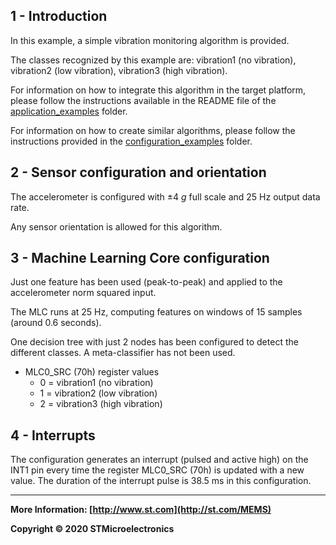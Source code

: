 ## 1 - Introduction

In this example, a simple vibration monitoring algorithm is provided.

The classes recognized by this example are: vibration1 (no vibration), vibration2 (low vibration), vibration3 (high vibration). 

For information on how to integrate this algorithm in the target platform, please follow the instructions available in the README file of the [application_examples]( https://github.com/STMicroelectronics/STMems_Machine_Learning_Core/tree/master/application_examples ) folder. 

For information on how to create similar algorithms, please follow the instructions provided in the [configuration_examples]( https://github.com/STMicroelectronics/STMems_Machine_Learning_Core/tree/master/configuration_examples ) folder. 


## 2 - Sensor configuration and orientation

The accelerometer is configured with ±4 *g* full scale and 25 Hz output data rate.

Any sensor orientation is allowed for this algorithm.


## 3 - Machine Learning Core configuration

Just one feature has been used (peak-to-peak) and applied to the accelerometer norm squared input. 

The MLC runs at 25 Hz, computing features on windows of 15 samples (around 0.6 seconds). 

One decision tree with just 2 nodes has been configured to detect the different classes.
A meta-classifier has not been used.  

- MLC0_SRC (70h) register values
  - 0 = vibration1 (no vibration)
  - 1 = vibration2 (low vibration)
  - 2 = vibration3 (high vibration)


## 4 - Interrupts

The configuration generates an interrupt (pulsed and active high) on the INT1 pin every time the register MLC0_SRC (70h) is updated with a new value. The duration of the interrupt pulse is 38.5 ms in this configuration.

------

**More Information: [http://www.st.com](http://st.com/MEMS)**

**Copyright © 2020 STMicroelectronics**
